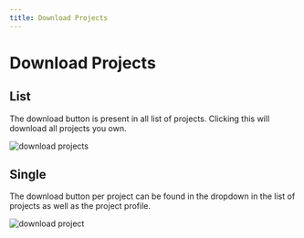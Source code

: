 ```yaml
---
title: Download Projects
---
```


# Download Projects

## List

The download button is present in all list of projects. Clicking this will download all projects you own.

![download projects](https://user-images.githubusercontent.com/29625844/88000050-43d2a080-cb2f-11ea-8906-f385bf0e3c9f.png)

## Single

The download button per project can be found in the dropdown in the list of projects as well as the project profile.

![download project](https://user-images.githubusercontent.com/29625844/88002067-34a22180-cb34-11ea-8b6b-de3ad464990f.png)